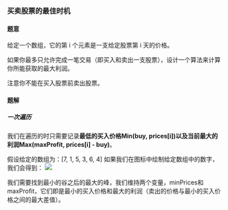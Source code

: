 ### 买卖股票的最佳时机
#### 题意
给定一个数组，它的第 i 个元素是一支给定股票第 i 天的价格。

如果你最多只允许完成一笔交易（即买入和卖出一支股票），设计一个算法来计算你所能获取的最大利润。

注意你不能在买入股票前卖出股票。
#### 题解
##### 一次遍历
我们在遍历的时只需要记录**最低的买入价格Min(buy, prices[i])**以及**当前最大的利润Max(maxProfit, prices[i] - buy)**。

假设给定的数组为：[7, 1, 5, 3, 6, 4]
如果我们在图标中绘制给定数组中的数字，我们会得到：
![](https://leetcode-cn.com/media/original_images/121/121_profit_graph.png)

我们需要找到最小的谷之后的最大的峰，我们维持两个变量，minPrices和maxProfit，它们即是最小的买入价格和最大的利润（卖出的价格与最小的买入价格之间的最大差值）。

